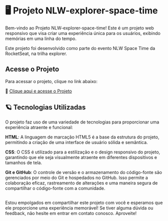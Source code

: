 # 🖥️ Projeto NLW-explorer-space-time
Bem-vindo ao Projeto NLW-explorer-space-time! Este é um projeto web responsivo que visa criar uma experiência única para os usuários, exibindo memórias em uma linha do tempo.

Este projeto foi desenvolvido como parte do evento NLW Space Time da RocketSeat, na trilha explorer.

##

## Acesse o Projeto
Para acessar o projeto, clique no link abaixo:

🚀 [Clique aqui e acesse o Projeto](https://lucasfneves.github.io/NLW-spaceTime-explorer/)

##

## 🪐 Tecnologias Utilizadas
O projeto faz uso de uma variedade de tecnologias para proporcionar uma experiência atraente e funcional:

**HTML**: A linguagem de marcação HTML5 é a base da estrutura do projeto, permitindo a criação de uma interface de usuário sólida e semântica.

**CSS**: O CSS é utilizado para a estilização e o design responsivo do projeto, garantindo que ele seja visualmente atraente em diferentes dispositivos e tamanhos de tela.

**Git e GitHub**: O controle de versão e o armazenamento do código-fonte são gerenciados por meio do Git e hospedados no GitHub. Isso permite a colaboração eficaz, rastreamento de alterações e uma maneira segura de compartilhar o código-fonte com a comunidade.

##

Estou empolgados em compartilhar este projeto com você e esperamos que ele proporcione uma experiência memorável! Se tiver alguma dúvida ou feedback, não hesite em entrar em contato conosco. Aproveite! 
